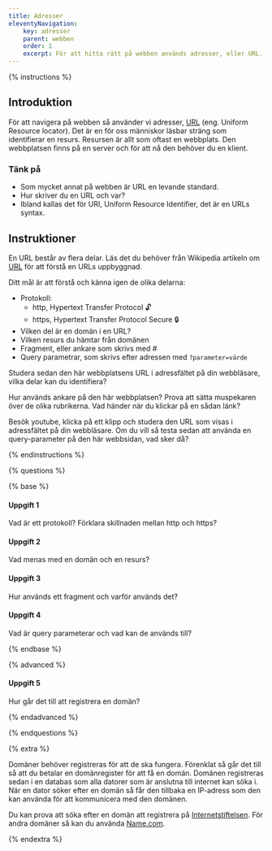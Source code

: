 ```yaml
---
title: Adresser
eleventyNavigation:
    key: adresser
    parent: webben
    order: 1
    excerpt: För att hitta rätt på webben används adresser, eller URL.
---
```


{% instructions %}

## Introduktion

För att navigera på webben så använder vi adresser, [URL](https://url.spec.whatwg.org/) (eng. Uniform Resource locator). Det är en för oss människor läsbar sträng som identifierar en resurs. Resursen är allt som oftast en webbplats. Den webbplatsen finns på en server och för att nå den behöver du en klient.

### Tänk på

-   Som mycket annat på webben är URL en levande standard.
-   Hur skriver du en URL och var?
-   Ibland kallas det för URI, Uniform Resource Identifier, det är en URLs syntax.


## Instruktioner

En URL består av flera delar. Läs det du behöver från Wikipedia artikeln om [URL](https://sv.wikipedia.org/wiki/URL) för att förstå en URLs uppbyggnad.

Ditt mål är att förstå och känna igen de olika delarna:

-   Protokoll:
    -   http, Hypertext Transfer Protocol 🔓
    -   https, Hypertext Transfer Protocol Secure 🔒
-   Vilken del är en domän i en URL?
-   Vilken resurs du hämtar från domänen
-   Fragment, eller ankare som skrivs med #
-   Query parametrar, som skrivs efter adressen med `?parameter=värde`

Studera sedan den här webbplatsens URL i adressfältet på din webbläsare, vilka delar kan du identifiera?

Hur används ankare på den här webbplatsen? Prova att sätta muspekaren över de olika rubrikerna. Vad händer när du klickar på en sådan länk?

Besök youtube, klicka på ett klipp och studera den URL som visas i adressfältet på din webbläsare. Om du vill så testa sedan att använda en query-parameter på den här webbsidan, vad sker då?

{% endinstructions %}

{% questions %}

{% base %}

#### Uppgift 1

Vad är ett protokoll? Förklara skillnaden mellan http och https?

#### Uppgift 2

Vad menas med en domän och en resurs?

#### Uppgift 3

Hur används ett fragment och varför används det?

#### Uppgift 4

Vad är query parameterar och vad kan de används till?

{% endbase %}

{% advanced %}

#### Uppgift 5

Hur går det till att registrera en domän?

{% endadvanced %}

{% endquestions %}

{% extra  %}

Domäner behöver registreras för att de ska fungera. Förenklat så går det till så att du betalar en domänregister för att få en domän. Domänen registreras sedan i en databas som alla datorer som är anslutna till internet kan söka i. När en dator söker efter en domän så får den tillbaka en IP-adress som den kan använda för att kommunicera med den domänen.

Du kan prova att söka efter en domän att registrera på [Internetstiftelsen](https://internetstiftelsen.se/domaner/). För andra domäner så kan du använda [Name.com](https://name.com).


{% endextra %}


<script>
    window.addEventListener('DOMContentLoaded', () => {
        const url = new URL(window.location.href);
        if (url.search) {
            alert(`Du skrev följande query: ${url.search}`);
        }
    });
</script>